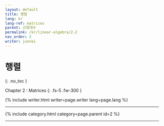 ```yaml
---
layout: default
title: 행렬
lang: kr
lang-ref: matrices
parent: 선형대수
permalink: /kr/linear-algebra/2-2
nav_order: 2
writer: junnei
---
```


# 행렬
{: .no_toc }


Chapter 2 : Matrices
{: .fs-5 .fw-300 }


{% include writer.html writer=page.writer lang=page.lang %}

---

{% include category.html category=page.parent id=2 %}

---

